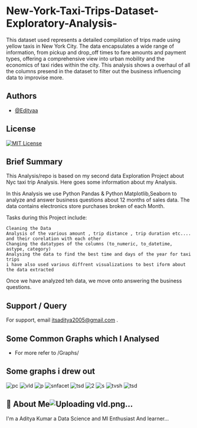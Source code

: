 # New-York-Taxi-Trips-Dataset-Exploratory-Analysis-
This dataset used represents a detailed compilation of trips made using yellow taxis in New York City. The data encapsulates a wide range of information, from pickup and drop_off times to fare amounts and payment types, offering a comprehensive view into urban mobility and the economics of taxi rides within the city.
This analysis shows a overhaul of all the columns presend in the dataset to filter out the business influencing data to improvise more. 

## Authors

- [@Edityaa](https://github.com/Edityaa?tab=repositories)

## License

[![MIT License](https://img.shields.io/badge/License-MIT-green.svg)](https://choosealicense.com/licenses/mit/)



## Brief Summary

This Analysis/repo  is based on my second data Exploration Project about Nyc taxi trip Analysis. Here goes some information about my Analysis.

In this Analysis we use Python Pandas & Python Matplotlib,Seaborn to analyze and answer business questions about 12 months  of sales data. The data contains  electronics store purchases broken of each Month.

Tasks during this Project include:

    Cleaning the Data
    Analysis of the various amount , trip distance , trip duration etc.... and their corelation with each other
    Changing the datatypes of the columns (to_numeric, to_datetime, astype, category)
    Analysing the data to find the best time and days of the year for taxi trips
    i have also used various diffrent visualizations to best iform about the data extracted

Once we have analyzed teh data, we move onto answering the business questions.

## Support / Query

For support, email itsaditya2005@gmail.com .


## Some Common Graphs which I Analysed
- For more refer to /Graphs/

## Some graphs i drew out
![pc](https://github.com/Edityaa/New-York-Taxi-Trips-Dataset-Exploratory-Analysis-/assets/152017045/eae66722-aef4-4d79-a8fc-32685f975fb7)
![vId](https://github.com/Edityaa/New-York-Taxi-Trips-Dataset-Exploratory-Analysis-/assets/152017045/16c056f6-4d6e-4523-964d-9ee744644286)
![p](https://github.com/Edityaa/New-York-Taxi-Trips-Dataset-Exploratory-Analysis-/assets/152017045/bfa7e04d-da29-4cce-9467-f8ebfc5d8ea1)
![snfacet](https://github.com/Edityaa/New-York-Taxi-Trips-Dataset-Exploratory-Analysis-/assets/152017045/a7c3e948-fb9d-4233-b637-fa80a86ab2f1)
![tsd](https://github.com/Edityaa/New-York-Taxi-Trips-Dataset-Exploratory-Analysis-/assets/152017045/5e6ccaa1-3c2e-49c7-bfce-c10bcda0cb98)
![2](https://github.com/Edityaa/New-York-Taxi-Trips-Dataset-Exploratory-Analysis-/assets/152017045/fed081a6-77b3-4802-a5eb-cf90a3f60f26)
![s](https://github.com/Edityaa/New-York-Taxi-Trips-Dataset-Exploratory-Analysis-/assets/152017045/f98f57f2-61bf-4418-83fa-e5fefff0c5ec)
![tvsh](https://github.com/Edityaa/New-York-Taxi-Trips-Dataset-Exploratory-Analysis-/assets/152017045/757bb494-4614-4057-9151-da3c86c23137)
![tsd](https://github.com/Edityaa/New-York-Taxi-Trips-Dataset-Exploratory-Analysis-/assets/152017045/9ccd0c00-f04d-4909-85da-5ea5ffce73ed)


## 🚀 About Me![Uploading vId.png…]()

I'm a Aditya Kumar a Data Science and Ml Enthusiast And learner...

